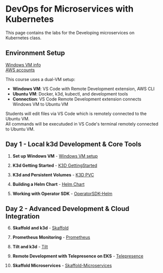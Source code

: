 # DevOps for Microservices with Kubernetes
This page contains the labs for the Developing microservices on Kubernetes class.

## Environment Setup
[Windows VM info](VM_access.md)   
[AWS accounts](https://docs.google.com/spreadsheets/d/1-1do2X-daaI3w1Z1TPPsReWpmRj2tLXXk4MND6tcpno/edit?usp=sharing)

This course uses a dual-VM setup:
- **Windows VM**: VS Code with Remote Development extension, AWS CLI
- **Ubuntu VM**: Docker, k3d, kubectl, and development tools
- **Connection**: VS Code Remote Development extension connects Windows VM to Ubuntu VM

Students will edit files via VS Code which is remotely connected to the Ubuntu VM.   
All commands will be executuded in VS Code's terminal remotely connected to Ubuntu VM.  

## Day 1 - Local k3d Development & Core Tools

01. **Set up Windows VM** - [Windows VM setup](labs/setup.md)

02. **K3d Getting Started** - [K3D GettingStarted](labs/LAB01-K3D-GettingStarted.md)

03. **K3d and Persistent Volumes** - [K3D PVC](labs/LAB02-K3D-PVC.md)

04. **Building a Helm Chart** - [Helm Chart](labs/LAB04-Helm-Chart-Build-new.md)

05. **Working with Operator SDK** - [OperatorSDK-Helm](labs/LAB05-OperatorSDK-Helm.md)

## Day 2 - Advanced Development & Cloud Integration

06. **Skaffold and k3d** - [Skaffold](labs/LAB06-Skaffold.md)

07. **Prometheus Monitoring** - [Prometheus](labs/LAB07-Prometheus.md)

08. **Tilt and k3d** - [Tilt](labs/Tilt.md)

09. **Remote Development with Telepresence on EKS** - [Telepresence](labs/LAB09-Telepresence.md)

10. **Skaffold Microservices** - [Skaffold-Microservices](labs/LAB10-Skaffold-Microservices.md)
